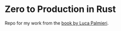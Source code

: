 # Zero to Production in Rust

Repo for my work from the [book by Luca Palmieri](https://zero2prod.com/).
